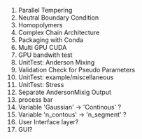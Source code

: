 1. Parallel Tempering
2. Neutral Boundary Condition
4. Homopolymers
5. Complex Chain Architecture
6. Packaging with Conda
7. Multi GPU CUDA
8. GPU bandwith test
9. UnitTest: Anderson Mixing
10. Validation Check for Pseudo Parameters
11. UnitTest: example/miscellaneous
12. UnitTest: Stress
13. Separate AndersonMixig Output
16. process bar
17. Variable 'Gaussian' -> 'Continous' ?
18. Variable 'n_contous' -> 'n_segment' ?
19. User Interface layer?
20. GUI? 
